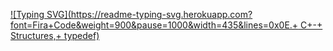 [![Typing SVG](https://readme-typing-svg.herokuapp.com?font=Fira+Code&weight=900&pause=1000&width=435&lines=0x0E.+ C+-+ Structures,+ typedef)](https://git.io/typing-svg)

